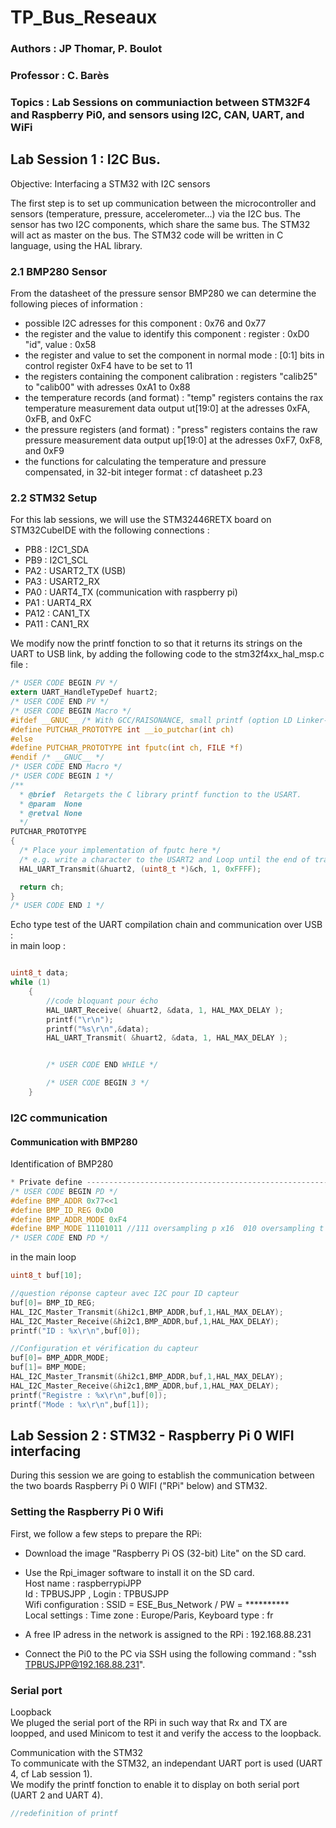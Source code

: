 # TP_Bus_Reseaux #
### Authors : JP Thomar, P. Boulot
### Professor : C. Barès 
### Topics : Lab Sessions on communiaction between STM32F4 and Raspberry Pi0, and sensors using I2C, CAN, UART, and WiFi 

##  Lab Session 1 : I2C Bus.  

Objective: Interfacing a STM32 with I2C sensors  

The first step is to set up communication between the microcontroller and sensors (temperature, pressure, accelerometer...) via the I2C bus.
The sensor has two I2C components, which share the same bus. The STM32 will act as master on the bus.
The STM32 code will be written in C language, using the HAL library.

### 2.1 BMP280 Sensor

From the datasheet of the pressure sensor BMP280 we can determine the following pieces of information : 
- possible I2C adresses for this component : 0x76 and 0x77
- the register and the value to identify this component : register : 0xD0 "id", value : 0x58
- the register and value to set the component in normal mode : [0:1] bits in control register 0xF4 have to be set to 11
- the registers containing the component calibration : registers "calib25" to "calib00" with adresses 0xA1 to 0x88
- the temperature records (and format) : "temp" registers contains the rax temperature measurement data output ut[19:0] at the adresses 0xFA, 0xFB, and 0xFC 
- the pressure registers (and format) : "press" registers contains the raw pressure measurement data output up[19:0] at the adresses 0xF7, 0xF8, and 0xF9
- the functions for calculating the temperature and pressure compensated, in 32-bit integer format : cf datasheet p.23

### 2.2 STM32 Setup

For this lab sessions, we will use the STM32446RETX board on STM32CubeIDE with the following connections : 
- PB8 : I2C1_SDA
- PB9 : I2C1_SCL
- PA2 : USART2_TX (USB)
- PA3 : USART2_RX
- PA0 : UART4_TX (communication with raspberry pi)
- PA1 : UART4_RX
- PA12 : CAN1_TX
- PA11 : CAN1_RX

We modify now the printf fonction to so that it returns its strings on the UART to USB link, by adding the following code to the stm32f4xx_hal_msp.c file :  

```C
/* USER CODE BEGIN PV */
extern UART_HandleTypeDef huart2;
/* USER CODE END PV */
/* USER CODE BEGIN Macro */
#ifdef __GNUC__ /* With GCC/RAISONANCE, small printf (option LD Linker->Libraries->Small printf    set to 'Yes') calls __io_putchar() */
#define PUTCHAR_PROTOTYPE int __io_putchar(int ch)
#else
#define PUTCHAR_PROTOTYPE int fputc(int ch, FILE *f)
#endif /* __GNUC__ */
/* USER CODE END Macro */
/* USER CODE BEGIN 1 */
/**
  * @brief  Retargets the C library printf function to the USART.
  * @param  None
  * @retval None
  */
PUTCHAR_PROTOTYPE
{
  /* Place your implementation of fputc here */
  /* e.g. write a character to the USART2 and Loop until the end of transmission */
  HAL_UART_Transmit(&huart2, (uint8_t *)&ch, 1, 0xFFFF);

  return ch;
}
/* USER CODE END 1 */
```

Echo type test of the UART compilation chain and communication over USB :  
in main loop : 
```C

uint8_t data; 
while (1)
	{
		//code bloquant pour écho
		HAL_UART_Receive( &huart2, &data, 1, HAL_MAX_DELAY );
		printf("\r\n");
		printf("%s\r\n",&data);
		HAL_UART_Transmit( &huart2, &data, 1, HAL_MAX_DELAY );


		/* USER CODE END WHILE */

		/* USER CODE BEGIN 3 */
	}
```
### I2C communication 

#### Communication with BMP280
Identification of BMP280

```C
* Private define ------------------------------------------------------------*/
/* USER CODE BEGIN PD */
#define BMP_ADDR 0x77<<1
#define BMP_ID_REG 0xD0
#define BMP_ADDR_MODE 0xF4
#define BMP_MODE 11101011 //111 oversampling p x16  010 oversampling t x2  11 mode normal
/* USER CODE END PD */
```
in the main loop

```C
uint8_t buf[10];

//question réponse capteur avec I2C pour ID capteur
buf[0]= BMP_ID_REG;
HAL_I2C_Master_Transmit(&hi2c1,BMP_ADDR,buf,1,HAL_MAX_DELAY);
HAL_I2C_Master_Receive(&hi2c1,BMP_ADDR,buf,1,HAL_MAX_DELAY);
printf("ID : %x\r\n",buf[0]);

//Configuration et vérification du capteur
buf[0]= BMP_ADDR_MODE;
buf[1]= BMP_MODE;
HAL_I2C_Master_Transmit(&hi2c1,BMP_ADDR,buf,1,HAL_MAX_DELAY);
HAL_I2C_Master_Receive(&hi2c1,BMP_ADDR,buf,1,HAL_MAX_DELAY);
printf("Registre : %x\r\n",buf[0]);
printf("Mode : %x\r\n",buf[1]);
```
## Lab Session 2 : STM32 - Raspberry Pi 0 WIFI interfacing
During this session we are going to establish the communication between the two boards Raspberry Pi 0 WIFI ("RPi" below) and STM32.

### Setting the Raspberry Pi 0 Wifi
First, we follow a few steps to prepare the RPi: 

- Download the image "Raspberry Pi OS (32-bit) Lite" on the SD card. 
- Use the Rpi_imager software to install it on the SD card.  
Host name : raspberrypiJPP  
Id : TPBUSJPP , Login : TPBUSJPP  
Wifi configuration : SSID = ESE_Bus_Network / PW = **********  
Local settings : Time zone : Europe/Paris, Keyboard type : fr  

- A free IP adress in the network is assigned to the RPi : 192.168.88.231
- Connect the Pi0 to the PC via SSH using the following command : "ssh TPBUSJPP@192.168.88.231".

### Serial port  
Loopback  
We pluged the serial port of the RPi in such way that Rx and TX are loopped, and used Minicom to test it and verify the access to the loopback. 

Communication with the STM32  
To communicate with the STM32, an independant UART port is used (UART 4, cf Lab session 1).  
We modify the printf fonction to enable it to display on both serial port (UART 2 and UART 4).  

```C
//redefinition of printf

```
